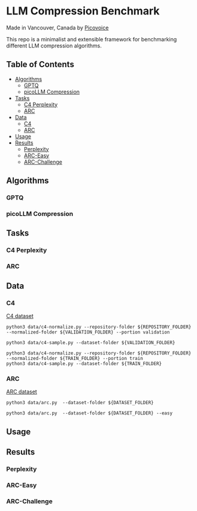 # LLM Compression Benchmark

Made in Vancouver, Canada by [Picovoice](https://picovoice.ai)

This repo is a minimalist and extensible framework for benchmarking different LLM compression algorithms.

## Table of Contents
- [Algorithms](#algorithms)
  - [GPTQ](#gptq)
  - [picoLLM Compression](#picollm-compression)
- [Tasks](#tasks)
  - [C4 Perplexity](#c4-perplexity)
  - [ARC](#arc)
- [Data](#data)
  - [C4](#c4)
  - [ARC](#arc)
- [Usage](#usage)
- [Results](#results)
  - [Perplexity](#perplexity)
  - [ARC-Easy](#arc-easy)
  - [ARC-Challenge](#arc-challenge)

## Algorithms

### GPTQ

### picoLLM Compression

## Tasks

### C4 Perplexity

### ARC

## Data

### C4

[C4 dataset](https://huggingface.co/datasets/c4)

```console
python3 data/c4-normalize.py --repository-folder ${REPOSITORY_FOLDER} --normalized-folder ${VALIDATION_FOLDER} --portion validation
```

```console
python3 data/c4-sample.py --dataset-folder ${VALIDATION_FOLDER}
```

```console
python3 data/c4-normalize.py --repository-folder ${REPOSITORY_FOLDER} --normalized-folder ${TRAIN_FOLDER} --portion train
python3 data/c4-sample.py --dataset-folder ${TRAIN_FOLDER}
```

### ARC

[ARC dataset](https://allenai.org/data/arc)

```console
python3 data/arc.py  --dataset-folder ${DATASET_FOLDER}
```

```console
python3 data/arc.py  --dataset-folder ${DATASET_FOLDER} --easy
```

## Usage

## Results

### Perplexity

### ARC-Easy

### ARC-Challenge
